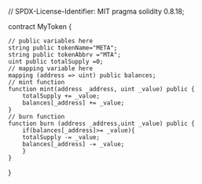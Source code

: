 // SPDX-License-Identifier: MIT
pragma solidity 0.8.18;

contract MyToken {

    // public variables here
    string public tokenName="META";
    string public tokenAbbrv ="MTA";
    uint public totalSupply =0;
    // mapping variable here
    mapping (address => uint) public balances;
    // mint function
    function mint(address _address, uint _value) public {
        totalSupply += _value;
        balances[_address] += _value;
    }
    // burn function
    function burn (address _address,uint _value) public {
        if(balances[_address]>= _value){
        totalSupply -= _value;
        balances[_address] -= _value;
        }
    }
}
